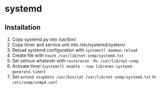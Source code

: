 # systemd

## Installation

1. Copy systemd.py into /usr/bin/
2. Copy timer and service unit into /etc/systemd/system/
3. Reload systemd configuration with `systemctl daemon-reload`
4. Create file with `touch /var/lib/net-snmp/systemd.txt`
5. Set selinux whatever with `restorecon -Rv /var/lib/net-snmp`
4. Activate timer (`systemctl enable --now librenms-systemd-generate.timer`)
5. Set `extend osupdate /usr/bin/cat /var/lib/net-snmp/systemd.txt` in `/etc/snmp/snmpd.conf`
